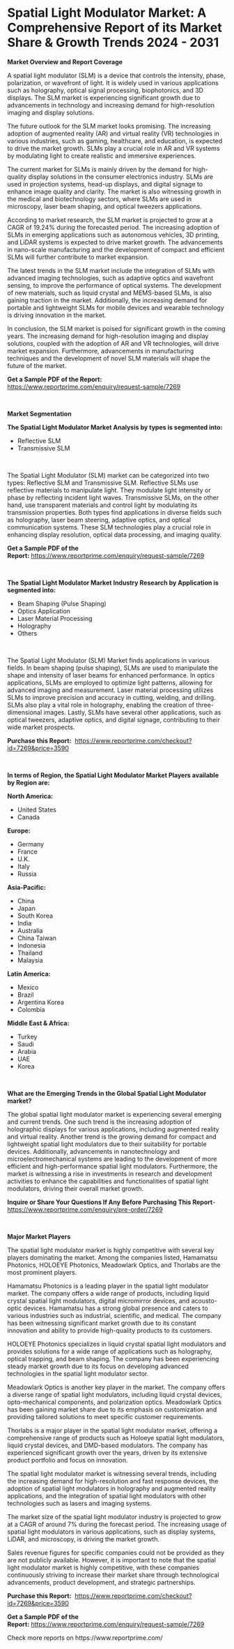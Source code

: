 <p><h1>Spatial Light Modulator Market: A Comprehensive Report of its Market Share & Growth Trends 2024 - 2031</h1></p><p><strong>Market Overview and Report Coverage</strong></p>
<p><p>A spatial light modulator (SLM) is a device that controls the intensity, phase, polarization, or wavefront of light. It is widely used in various applications such as holography, optical signal processing, biophotonics, and 3D displays. The SLM market is experiencing significant growth due to advancements in technology and increasing demand for high-resolution imaging and display solutions.</p><p>The future outlook for the SLM market looks promising. The increasing adoption of augmented reality (AR) and virtual reality (VR) technologies in various industries, such as gaming, healthcare, and education, is expected to drive the market growth. SLMs play a crucial role in AR and VR systems by modulating light to create realistic and immersive experiences.</p><p>The current market for SLMs is mainly driven by the demand for high-quality display solutions in the consumer electronics industry. SLMs are used in projection systems, head-up displays, and digital signage to enhance image quality and clarity. The market is also witnessing growth in the medical and biotechnology sectors, where SLMs are used in microscopy, laser beam shaping, and optical tweezers applications.</p><p>According to market research, the SLM market is projected to grow at a CAGR of 19.24% during the forecasted period. The increasing adoption of SLMs in emerging applications such as autonomous vehicles, 3D printing, and LiDAR systems is expected to drive market growth. The advancements in nano-scale manufacturing and the development of compact and efficient SLMs will further contribute to market expansion.</p><p>The latest trends in the SLM market include the integration of SLMs with advanced imaging technologies, such as adaptive optics and wavefront sensing, to improve the performance of optical systems. The development of new materials, such as liquid crystal and MEMS-based SLMs, is also gaining traction in the market. Additionally, the increasing demand for portable and lightweight SLMs for mobile devices and wearable technology is driving innovation in the market.</p><p>In conclusion, the SLM market is poised for significant growth in the coming years. The increasing demand for high-resolution imaging and display solutions, coupled with the adoption of AR and VR technologies, will drive market expansion. Furthermore, advancements in manufacturing techniques and the development of novel SLM materials will shape the future of the market.</p></p>
<p><strong>Get a Sample PDF of the Report:</strong> <a href="https://www.reportprime.com/enquiry/request-sample/7269">https://www.reportprime.com/enquiry/request-sample/7269</a></p>
<p>&nbsp;</p>
<p><strong>Market Segmentation</strong></p>
<p><strong>The Spatial Light Modulator Market Analysis by types is segmented into:</strong></p>
<p><ul><li>Reflective SLM</li><li>Transmissive SLM</li></ul></p>
<p>&nbsp;</p>
<p><p>The Spatial Light Modulator (SLM) market can be categorized into two types: Reflective SLM and Transmissive SLM. Reflective SLMs use reflective materials to manipulate light. They modulate light intensity or phase by reflecting incident light waves. Transmissive SLMs, on the other hand, use transparent materials and control light by modulating its transmission properties. Both types find applications in diverse fields such as holography, laser beam steering, adaptive optics, and optical communication systems. These SLM technologies play a crucial role in enhancing display resolution, optical data processing, and imaging quality.</p></p>
<p><strong>Get a Sample PDF of the Report:</strong>&nbsp;<a href="https://www.reportprime.com/enquiry/request-sample/7269">https://www.reportprime.com/enquiry/request-sample/7269</a></p>
<p>&nbsp;</p>
<p><strong>The Spatial Light Modulator Market Industry Research by Application is segmented into:</strong></p>
<p><ul><li>Beam Shaping (Pulse Shaping)</li><li>Optics Application</li><li>Laser Material Processing</li><li>Holography</li><li>Others</li></ul></p>
<p>&nbsp;</p>
<p><p>The Spatial Light Modulator (SLM) Market finds applications in various fields. In beam shaping (pulse shaping), SLMs are used to manipulate the shape and intensity of laser beams for enhanced performance. In optics applications, SLMs are employed to optimize light patterns, allowing for advanced imaging and measurement. Laser material processing utilizes SLMs to improve precision and accuracy in cutting, welding, and drilling. SLMs also play a vital role in holography, enabling the creation of three-dimensional images. Lastly, SLMs have several other applications, such as optical tweezers, adaptive optics, and digital signage, contributing to their wide market prospects.</p></p>
<p><strong>Purchase this Report:</strong>&nbsp; <a href="https://www.reportprime.com/checkout?id=7269&price=3590">https://www.reportprime.com/checkout?id=7269&price=3590</a></p>
<p>&nbsp;</p>
<p><strong>In terms of Region, the Spatial Light Modulator Market Players available by Region are:</strong></p>
<p>
    <p> <strong> North America: </strong>
        <ul>
            <li>United States</li>
            <li>Canada</li>
        </ul>
        </p> 
    <p> <strong> Europe: </strong>
        <ul>
            <li>Germany</li>
            <li>France</li>
            <li>U.K.</li>
            <li>Italy</li>
            <li>Russia</li>
        </ul>
        </p> 
    <p> <strong> Asia-Pacific: </strong>
        <ul>
            <li>China</li>
            <li>Japan</li>
            <li>South Korea</li>
            <li>India</li>
            <li>Australia</li>
            <li>China Taiwan</li>
            <li>Indonesia</li>
            <li>Thailand</li>
            <li>Malaysia</li>
        </ul>
        </p> 
    <p> <strong> Latin America: </strong>
        <ul>
            <li>Mexico</li>
            <li>Brazil</li>
            <li>Argentina Korea</li>
            <li>Colombia</li>
        </ul>
        </p> 
    <p> <strong> Middle East & Africa: </strong>
        <ul>
            <li>Turkey</li>
            <li>Saudi</li>
            <li>Arabia</li>
            <li>UAE</li>
            <li>Korea</li>
        </ul>
    </p>
    </p>
<p>&nbsp;</p>
<p><strong>What are the Emerging Trends in the Global Spatial Light Modulator market?</strong></p>
<p><p>The global spatial light modulator market is experiencing several emerging and current trends. One such trend is the increasing adoption of holographic displays for various applications, including augmented reality and virtual reality. Another trend is the growing demand for compact and lightweight spatial light modulators due to their suitability for portable devices. Additionally, advancements in nanotechnology and microelectromechanical systems are leading to the development of more efficient and high-performance spatial light modulators. Furthermore, the market is witnessing a rise in investments in research and development activities to enhance the capabilities and functionalities of spatial light modulators, driving their overall market growth.</p></p>
<p><strong>Inquire or Share Your Questions If Any Before Purchasing This Report</strong>- <a href="https://www.reportprime.com/enquiry/pre-order/7269">https://www.reportprime.com/enquiry/pre-order/7269</a></p>
<p>&nbsp;</p>
<p><strong>Major Market Players</strong></p>
<p><p>The spatial light modulator market is highly competitive with several key players dominating the market. Among the companies listed, Hamamatsu Photonics, HOLOEYE Photonics, Meadowlark Optics, and Thorlabs are the most prominent players.</p><p>Hamamatsu Photonics is a leading player in the spatial light modulator market. The company offers a wide range of products, including liquid crystal spatial light modulators, digital micromirror devices, and acousto-optic devices. Hamamatsu has a strong global presence and caters to various industries such as industrial, scientific, and medical. The company has been witnessing significant market growth due to its constant innovation and ability to provide high-quality products to its customers.</p><p>HOLOEYE Photonics specializes in liquid crystal spatial light modulators and provides solutions for a wide range of applications such as holography, optical trapping, and beam shaping. The company has been experiencing steady market growth due to its focus on developing advanced technologies in the spatial light modulator sector.</p><p>Meadowlark Optics is another key player in the market. The company offers a diverse range of spatial light modulators, including liquid crystal devices, opto-mechanical components, and polarization optics. Meadowlark Optics has been gaining market share due to its emphasis on customization and providing tailored solutions to meet specific customer requirements.</p><p>Thorlabs is a major player in the spatial light modulator market, offering a comprehensive range of products such as Holoeye spatial light modulators, liquid crystal devices, and DMD-based modulators. The company has experienced significant growth over the years, driven by its extensive product portfolio and focus on innovation.</p><p>The spatial light modulator market is witnessing several trends, including the increasing demand for high-resolution and fast response devices, the adoption of spatial light modulators in holography and augmented reality applications, and the integration of spatial light modulators with other technologies such as lasers and imaging systems.</p><p>The market size of the spatial light modulator industry is projected to grow at a CAGR of around 7% during the forecast period. The increasing usage of spatial light modulators in various applications, such as display systems, LiDAR, and microscopy, is driving the market growth.</p><p>Sales revenue figures for specific companies could not be provided as they are not publicly available. However, it is important to note that the spatial light modulator market is highly competitive, with these companies continuously striving to increase their market share through technological advancements, product development, and strategic partnerships.</p></p>
<p><strong>Purchase this Report:</strong>&nbsp;&nbsp;<a href="https://www.reportprime.com/checkout?id=7269&price=3590">https://www.reportprime.com/checkout?id=7269&price=3590</a></p>
<p></p>
<p><strong>Get a Sample PDF of the Report:</strong>&nbsp;<a href="https://www.reportprime.com/enquiry/request-sample/7269">https://www.reportprime.com/enquiry/request-sample/7269</a></p>
<p>Check more reports on https://www.reportprime.com/</p>